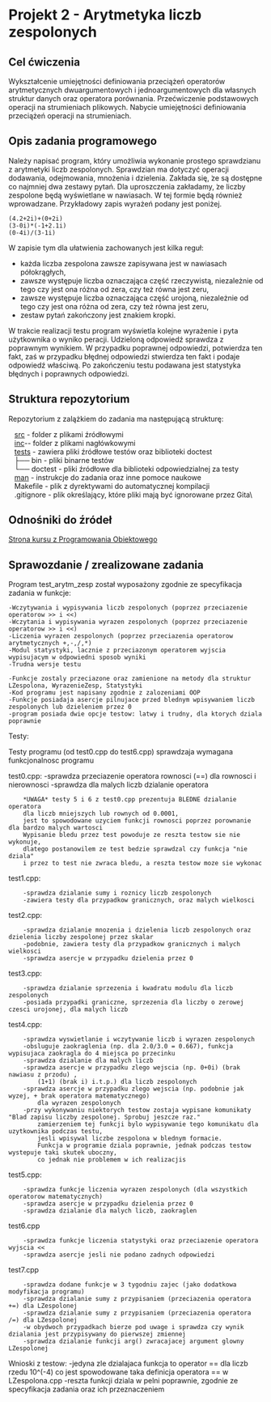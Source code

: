 # Projekt 2 - Arytmetyka liczb zespolonych

## Cel ćwiczenia
Wykształcenie umiejętności definiowania przeciążeń operatorów arytmetycznych dwuargumentowych i jednoargumentowych dla własnych struktur danych oraz operatora porównania. Przećwiczenie podstawowych operacji na strumieniach plikowych.  Nabycie umiejętności definiowania przeciążeń operacji na strumieniach.

## Opis zadania programowego
Należy napisać program, który umożliwia wykonanie prostego sprawdzianu z arytmetyki liczb zespolonych.  Sprawdzian ma dotyczyć operacji dodawania, odejmowania, mnożenia i dzielenia. Zakłada się, ̇ze są dostępne co najmniej dwa zestawy pytań. Dla uproszczenia zakładamy, ̇ze liczby zespolone będą wyświetlane w nawiasach. W tej formie będą również wprowadzane. Przykładowy zapis wyrażeń podany jest poniżej.

	(4.2+2i)+(0+2i)
	(3-0i)*(-1+2.1i)
	(0-4i)/(3-1i)

W zapisie tym dla ułatwienia zachowanych jest kilka reguł:
* każda liczba zespolona zawsze zapisywana jest w nawiasach półokrągłych,
* zawsze występuje liczba oznaczająca część rzeczywistą, niezależnie od tego czy jest ona różna od zera, czy też równa jest zeru,
* zawsze  występuje  liczba  oznaczająca  część urojoną, niezależnie od tego czy jest ona różna od zera, czy też równa jest zeru,
* zestaw pytań zakończony jest znakiem kropki.

W trakcie realizacji testu program wyświetla kolejne wyrażenie i pyta użytkownika o wyniko peracji.  Udzieloną odpowiedź sprawdza z poprawnym wynikiem.  W przypadku poprawnej odpowiedzi, potwierdza ten fakt, zaś w przypadku błędnej odpowiedzi stwierdza ten fakt i podaje odpowiedź właściwą.  Po zakończeniu testu podawana jest statystyka błędnych i poprawnych odpowiedzi.


## Struktura repozytorium
Repozytorium z zalążkiem do zadania ma następującą strukturę:

&nbsp;&nbsp; [src](src/) - folder z plikami źródłowymi\
&nbsp;&nbsp; [inc](inc/)-- folder z plikami nagłówkowymi\
&nbsp;&nbsp; [tests](tests/) - zawiera pliki źródłowe testów oraz biblioteki doctest\
&nbsp;&nbsp; ├── bin - pliki binarne testów\
&nbsp;&nbsp; └── doctest - pliki źródłowe dla biblioteki odpowiedzialnej za testy\
&nbsp;&nbsp; [man](man/) - instrukcje do zadania oraz inne pomoce naukowe\
&nbsp;&nbsp; Makefile - plik z dyrektywami do automatycznej kompilacji\
&nbsp;&nbsp; .gitignore  - plik określający, które pliki mają być ignorowane przez Gita\

## Odnośniki do źródeł
[Strona kursu z Programowania Obiektowego](https://kcir.pwr.edu.pl/~kreczmer/po/)

## Sprawozdanie / zrealizowane zadania

Program test_arytm_zesp został wyposażony zgodnie ze specyfikacja zadania w funkcje:

	-Wczytywania i wypisywania liczb zespolonych (poprzez przeciazenie operatorow >> i <<)
	-Wczytania i wypisywania wyrazen zespolonych (poprzez przeciazenie operatorow >> i <<)
	-Liczenia wyrazen zespolonych (poprzez przeciazenia operatorow arytmetycznych +,-,/,*)
	-Modul statystyki, lacznie z przeciazonym operatorem wyjscia wypisujacym w odpowiedni sposob wyniki
	-Trudna wersje testu
	
	-Funkcje zostaly przeciazone oraz zamienione na metody dla struktur LZespolona, WyrazenieZesp, Statystyki
	-Kod programu jest napisany zgodnie z zalozeniami OOP
	-Funkcje posiadaja asercje pilnujace przed blednym wpisywaniem liczb zespolonych lub dzieleniem przez 0
	-program posiada dwie opcje testow: latwy i trudny, dla ktorych dziala poprawnie

Testy:

Testy programu (od test0.cpp do test6.cpp) sprawdzaja wymagana funkcjonalnosc programu

test0.cpp:
	-sprawdza przeciazenie operatora rownosci (==) dla rownosci i nierownosci
	-sprawdza dla malych liczb dzialanie operatora
		
		*UWAGA* testy 5 i 6 z test0.cpp prezentuja BLEDNE dzialanie operatora 
		dla liczb mniejszych lub rownych od 0.0001,
		jest to spowodowane uzyciem funkcji rownosci poprzez porownanie dla bardzo malych wartosci
		Wypisanie bledu przez test powoduje ze reszta testow sie nie wykonuje, 
		dlatego postanowilem ze test bedzie sprawdzal czy funkcja "nie dziala"
		i przez to test nie zwraca bledu, a reszta testow moze sie wykonac

test1.cpp:

		-sprawdza dzialanie sumy i roznicy liczb zespolonych
		-zawiera testy dla przypadkow granicznych, oraz malych wielkosci

test2.cpp:

		-sprawdza dzialanie mnozenia i dzielenia liczb zespolonych oraz dzielenia liczby zespolonej przez skalar
		-podobnie, zawiera testy dla przypadkow granicznych i malych wielkosci
		-sprawdza asercje w przypadku dzielenia przez 0

test3.cpp:

		-sprawdza dzialanie sprzezenia i kwadratu modulu dla liczb zespolonych
		-posiada przypadki graniczne, sprzezenia dla liczby o zerowej czesci urojonej, dla malych liczb

test4.cpp:

		-sprawdza wyswietlanie i wczytywanie liczb i wyrazen zespolonych
		-obsluguje zaokraglenia (np. dla 2.0/3.0 = 0.667), funkcja wypisujaca zaokragla do 4 miejsca po przecinku
		-sprawdza dzialanie dla malych liczb
		-sprawdza asercje w przypadku zlego wejscia (np. 0+0i) (brak nawiasu z przodu) , 
			(1+1) (brak i) i.t.p.) dla liczb zespolonych
		-sprawdza asercje w przypadku zlego wejscia (np. podobnie jak wyzej, + brak operatora matematycznego) 
			dla wyrazen zespolonych
		-przy wykonywaniu niektorych testow zostaja wypisane komunikaty "Blad zapisu liczby zespolonej. Sprobuj jeszcze raz."
			zamierzeniem tej funkcji bylo wypisywanie tego komunikatu dla uzytkownika podczas testu, 
			jesli wpisywal liczbe zespolona w blednym formacie.
			Funkcja w programie dziala poprawnie, jednak podczas testow wystepuje taki skutek uboczny, 
			co jednak nie problemem w ich realizacjis
	
test5.cpp:
		
		-sprawdza funkcje liczenia wyrazen zespolonych (dla wszystkich operatorow matematycznych)
		-sprawdza asercje w przypadku dzielenia przez 0
		-sprawdza dzialanie dla malych liczb, zaokraglen

test6.cpp
		
		-sprawdza funkcje liczenia statystyki oraz przeciazenie operatora wyjscia <<
		-sprawdza asercje jesli nie podano zadnych odpowiedzi

test7.cpp
		
		-sprawdza dodane funkcje w 3 tygodniu zajec (jako dodatkowa modyfikacja programu)
		-sprawdza dzialanie sumy z przypisaniem (przeciazenia operatora +=) dla LZespolonej
		-sprawdza dzialanie sumy z przypisaniem (przeciazenia operatora /=) dla LZespolonej
		-w obydwoch przypadkach bierze pod uwage i sprawdza czy wynik dzialania jest przypisywany do pierwszej zmiennej
		-sprawdza dzialanie funkcji arg() zwracajacej argument glowny LZespolonej

Wnioski z testow:
	-jedyna zle dzialajaca funkcja to operator == dla liczb rzedu 10^(-4) co jest spowodowane taka definicja operatora == w LZespolona.cpp
	-reszta funkcji dziala w pelni poprawnie, zgodnie ze specyfikacja zadania oraz ich przeznaczeniem
